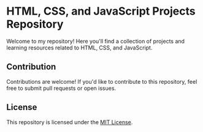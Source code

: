 # HTML, CSS, and JavaScript Projects Repository

Welcome to my repository! Here you'll find a collection of projects and learning resources related to HTML, CSS, and JavaScript.





## Contribution

Contributions are welcome! If you'd like to contribute to this repository, feel free to submit pull requests or open issues.

## License

This repository is licensed under the [MIT License](LICENSE).
